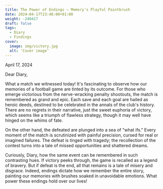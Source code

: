 ```yaml
---
title: The Power of Endings – Memory's Playful Paintbrush
date: 2024–04-17T23:48:00+01:00
weight: -240417
draft: false
tags:
  - Diary
  - Findings
cover:
  image: img/victory.jpg
  alt: ‘Cover image’
---
```


April 17, 2024

Dear Diary,

What a match we witnessed today! It's fascinating to observe how our memories of a football game are tinted by its outcome. For those who emerge victorious from the nerve-wracking penalty shootouts, the match is remembered as grand and epic. Each save and each goal are hailed as heroic deeds, destined to be celebrated in the annals of the club's history. There are no regrets in their narrative, just the sweet euphoria of victory, which seems like a triumph of flawless strategy, though it may well have hinged on the whims of fate.

On the other hand, the defeated are plunged into a sea of "what ifs." Every moment of the match is scrutinized with painful precision, cursed for real or imagined failures. The defeat is tinged with tragedy; the recollection of the contest turns into a tale of missed opportunities and shattered dreams.

Curiously, Diary, how the same event can be remembered in such contrasting hues. If victory peeks through, the game is recalled as a legend of bravery. But if defeat is the end, all that remains is a tale of misery and disgrace. Indeed, endings dictate how we remember the entire story, painting our memories with brushes soaked in unavoidable emotions. What power these endings hold over our lives!




